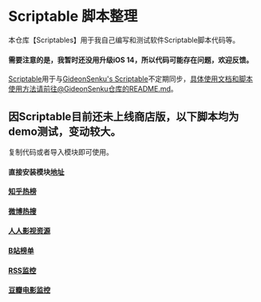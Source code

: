 # Scriptable 脚本整理
本仓库【Scriptables】用于我自己编写和测试软件Scriptable脚本代码等。  
#### 需要注意的是，我暂时还没用升级iOS 14，所以代码可能存在问题，欢迎反馈。
[Scriptable](https://github.com/evilbutcher/Scriptable)用于与[GideonSenku's Scriptable](https://github.com/GideonSenku/Scriptable)不定期同步，具体使用文档和脚本使用方法请前往@GideonSenku仓库的README.md。  
## 因Scriptable目前还未上线商店版，以下脚本均为demo测试，变动较大。 
复制代码或者导入模块即可使用。   
#### 直接安装模块[地址](https://github.com/evilbutcher/Scriptables/blob/master/ScriptableModule)

#### [知乎热榜](https://github.com/evilbutcher/Scriptables/tree/master/WeiboMonitor.js)

#### [微博热搜](https://github.com/evilbutcher/Scriptables/blob/master/ZhihuMonitor.js)
  
#### [人人影视资源](https://github.com/evilbutcher/Scriptables/blob/master/RRShareMonitor.js)

#### [B站榜单](https://github.com/evilbutcher/Scriptables/blob/master/BilibiliMonitor.js)

#### [RSS监控](https://github.com/evilbutcher/Scriptables/blob/master/RSSMonitor.js)

#### [豆瓣电影监控](https://github.com/evilbutcher/Scriptables/blob/master/DoubanMonitor.js)

